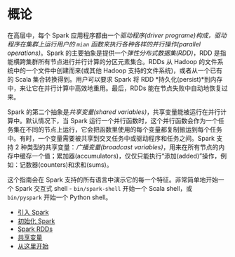 # 概论

在高层中，每个 Spark 应用程序都由一个*驱动程序(driver programe)*构成，驱动程序在集群上运行用户的 `mian` 函数来执行各种各样的*并行操作(parallel operations)*。Spark 的主要抽象是提供一个*弹性分布式数据集(RDD)*，RDD 是指能横跨集群所有节点进行并行计算的分区元素集合。RDDs 从 Hadoop 的文件系统中的一个文件中创建而来(或其他 Hadoop 支持的文件系统)，或者从一个已有的 Scala 集合转换得到。用户可以要求 Spark 将 RDD *持久化(persist)*到内存中，来让它在并行计算中高效地重用。最后，RDDs 能在节点失败中自动地恢复过来。

Spark 的第二个抽象是*共享变量(shared variables)*，共享变量能被运行在并行计算中。默认情况下，当 Spark 运行一个并行函数时，这个并行函数会作为一个任务集在不同的节点上运行，它会把函数里使用的每个变量都复制搬运到每个任务中。有时，一个变量需要被共享到交叉任务中或驱动程序和任务之间。Spark 支持 2 种类型的共享变量：*广播变量(broadcast variables)*，用来在所有节点的内存中缓存一个值；累加器(accumulators)，仅仅只能执行“添加(added)”操作，例如：记数器(counters)和求和(sums)。

这个指南会在 Spark 支持的所有语言中演示它的每一个特征。非常简单地开始一个 Spark 交互式 shell - `bin/spark-shell` 开始一个 Scala shell，或 `bin/pyspark` 开始一个 Python shell。

* [引入 Spark](linking-with-spark.md)
* [初始化 Spark](initializing-spark.md)
* [Spark RDDs](rdds/README.md)
* [共享变量](shared-variables.md)
* [从这里开始](from-here.md)